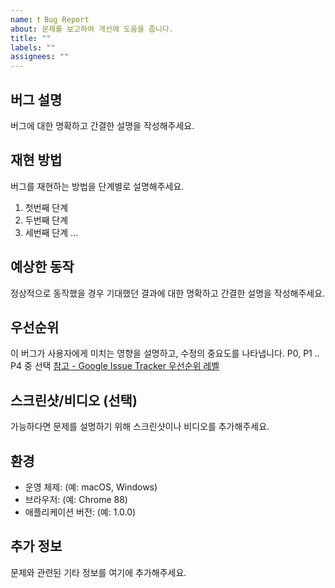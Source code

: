 ```yaml
---
name: ❗️ Bug Report
about: 문제를 보고하여 개선에 도움을 줍니다.
title: ""
labels: ""
assignees: ""
---
```


## 버그 설명

버그에 대한 명확하고 간결한 설명을 작성해주세요.

## 재현 방법

버그를 재현하는 방법을 단계별로 설명해주세요.

1. 첫번째 단계
2. 두번째 단계
3. 세번째 단계 ...

## 예상한 동작

정상적으로 동작했을 경우 기대했던 결과에 대한 명확하고 간결한 설명을 작성해주세요.

## 우선순위

이 버그가 사용자에게 미치는 영향을 설명하고, 수정의 중요도를 나타냅니다. P0, P1 .. P4 중 선택
[참고 - Google Issue Tracker 우선순위 레벨](https://developers.google.com/issue-tracker/concepts/issues#priority)

## 스크린샷/비디오 (선택)

<!-- 스크린샷/비디오를 업로드하지 않을 시 해당 섹션은 삭제해 주세요. -->

가능하다면 문제를 설명하기 위해 스크린샷이나 비디오를 추가해주세요.

## 환경

- 운영 체제: (예: macOS, Windows)
- 브라우저: (예: Chrome 88)
- 애플리케이션 버전: (예: 1.0.0)

## 추가 정보

문제와 관련된 기타 정보를 여기에 추가해주세요.
